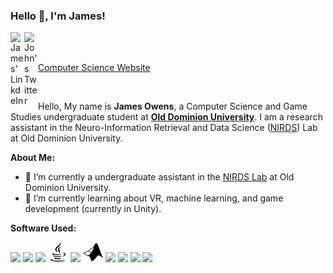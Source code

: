 ### Hello 👋, I'm James!

<a href="https://www.linkedin.com/in/james-owens-70275b1b6/">
  <img align="left" alt="James' LinkdeIn" width="22px" src="https://cdn.jsdelivr.net/npm/simple-icons@11.0.0/icons/linkedin.svg" />
</a>
<a href="https://twitter.com/15Jowens">
  <img align="left" alt="John's Twitter" width="22px" src="https://cdn.jsdelivr.net/npm/simple-icons@11.0.0/icons/x.svg" />
</a>

<br />
<br />

[Computer Science Website](https://jowen005.github.io/)

<br />

Hello, My name is **James Owens**, a Computer Science and Game Studies undergraduate student at [**Old Dominion University**](https://www.odu.edu/). 
I am a research assistant in the Neuro-Information Retrieval and Data Science ([NIRDS](https://nirdslab.github.io/)) Lab at Old Dominion University.

**About Me:**

- 🔭 I’m currently a undergraduate assistant in the [NIRDS Lab](https://nirdslab.github.io/) at Old Dominion University.
- 🌱 I’m currently learning about VR, machine learning, and game development (currently in Unity).

<!-- - 👯 I’m looking to collaborate on ...
- 🤔 I’m looking for help with ...
- 💬 Ask me about ...
- 📫 Please email j
- 😄 Pronouns: ...
- ⚡ Fun fact: ... -->

**Software Used:**

<code><img height="32" src="https://cdn.jsdelivr.net/npm/simple-icons@11.0.0/icons/python.svg"></code>
<code><img height="32" src="https://cdn.jsdelivr.net/npm/simple-icons@11.0.0/icons/cplusplus.svg"></code>
<code><img height="32" src="https://cdn.jsdelivr.net/npm/simple-icons@11.0.0/icons/csharp.svg"></code>
<code><img height="32" src="java-logo-svgrepo-com.svg"></code>
<code><img height="32" src="https://cdn.jsdelivr.net/npm/simple-icons@11.0.0/icons/mysql.svg"></code>
<code><img height="32" src="matlab-svgrepo-com.svg"></code>
<code><img height="32" src="https://cdn.jsdelivr.net/npm/simple-icons@11.0.0/icons/unity.svg"></code>
<code><img height="32" src="https://cdn.jsdelivr.net/npm/simple-icons@11.0.0/icons/latex.svg"></code>
<code><img height="32" src="https://cdn.jsdelivr.net/npm/simple-icons@11.0.0/icons/markdown.svg"></code>
<code><img height="32" src="https://cdn.jsdelivr.net/npm/simple-icons@11.0.0/icons/adobephotoshop.svg"></code>